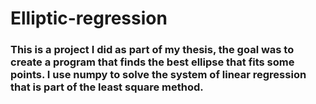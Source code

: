 # Elliptic-regression

### This is a project I did as part of my thesis, the goal was to create a program that finds the best ellipse that fits some points. I use numpy to solve the system of linear regression that is part of the least square method.
